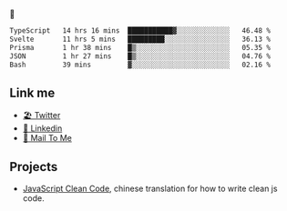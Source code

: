 🤔


<!--START_SECTION:waka-->

```txt
TypeScript   14 hrs 16 mins  ███████████▓░░░░░░░░░░░░░   46.48 %
Svelte       11 hrs 5 mins   █████████░░░░░░░░░░░░░░░░   36.13 %
Prisma       1 hr 38 mins    █▒░░░░░░░░░░░░░░░░░░░░░░░   05.35 %
JSON         1 hr 27 mins    █▒░░░░░░░░░░░░░░░░░░░░░░░   04.76 %
Bash         39 mins         ▓░░░░░░░░░░░░░░░░░░░░░░░░   02.16 %
```

<!--END_SECTION:waka-->

## Link me

- [🏖️ Twitter](https://twitter.com/yuetong3yu)
- [🧳 Linkedin](https://www.linkedin.com/in/yuetong3yu)
- [📧 Mail To Me](mailto:yuetong3yu@gmail.com)


## Projects 

- [JavaScript Clean Code](https://js-clean-code-cn.vercel.app/), chinese translation for how to write clean js code.
